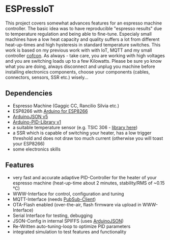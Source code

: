 # ESPressIoT
This project covers somewhat advances features for an espresso machine controller. The basic idea was to have reproducible "espresso results" due to temperature regulation and being able to fine-tune. Especialy small machines have a low heat capacity and quality suffers a lot from different heat-up-times and high hysteresis in standard temperature switches.
This work is based on my previous work with with IoT, MQTT and my small controller [cofcon](https://github.com/Schm1tz1/cofcon). As always - take care, you are working with high voltages and you are switching loads up to a few Kilowatts. Please be sure yo know what you are doing, always disconnect and unplug you machine before installing electronics components, choose your components (cables, connectors, sensors, SSR etc.) wisely...

## Dependencies
* Espresso Machine (Gaggic CC, Rancilio Silvia etc.)
* ESP8266 with [Arduino for ESP8266][1]
* [ArduinoJSON v5][5]
* [Arduino-PID-Library v1][2] 
* a suitable temperature sensor (e.g. TSIC 306 - [library here][3])
* a SSR which is capable of switching your heater, has a low trigger threshold and does not draw too much current (otherwise you will toast your ESP8266)
* some electronics skills

## Features
* very fast and accurate adaptive PID-Controller for the heater of your espresso machine (heat-up-time about 2 minutes, stability/RMS of ~0.15 °C)
* WWW-Interface for control, configuration and tuning
* MQTT-Interface (needs [PubSub-Client][4])
* OTA-Flash enabled (over-the-air, flash firmware via upload in WWW-Interface)
* Serial Interface for testing, debugging
* JSON-Config in internal SPIFFS (uses [ArduinoJSON][5])
* Re-Written auto-tuning-loop to optimize PID parameters
* integrated simulation to test features and functionality

[1]: https://github.com/esp8266/Arduino
[2]: https://github.com/br3ttb/Arduino-PID-Library
[3]: https://github.com/Schm1tz1/arduino-tsic
[4]: https://github.com/knolleary/pubsubclient
[5]: https://github.com/bblanchon/ArduinoJson
